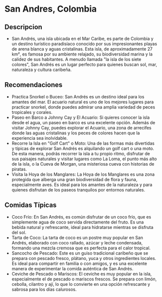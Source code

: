 # San Andres, Colombia

## Descripcion 
- San Andrés, una isla ubicada en el Mar Caribe, es parte de Colombia y un destino turístico paradisíaco conocido por sus impresionantes playas de arena blanca y aguas cristalinas. Esta isla, de aproximadamente 27 km², es famosa por su ambiente relajado, su biodiversidad marina y la calidez de sus habitantes. A menudo llamada "la isla de los siete colores", San Andrés es un lugar perfecto para quienes buscan sol, mar, naturaleza y cultura caribeña.

## Recomendaciones
- Practica Snorkel o Buceo: San Andrés es un destino ideal para los amantes del mar. El acuario natural es uno de los mejores lugares para practicar snorkel, donde puedes admirar una amplia variedad de peces tropicales y corales.
- Paseo en Barco a Johnny Cay y El Acuario: Si quieres conocer la isla desde el agua, un paseo en barco es una excelente opción. Además de visitar Johnny Cay, puedes explorar el Acuario, una zona de arrecifes donde las aguas cristalinas y los peces de colores hacen que la experiencia sea inolvidable.
- Recorre la Isla en "Golf Cart" o Moto: Una de las formas más divertidas y típicas de explorar San Andrés es alquilando un golf cart o una moto. De esta manera, podrás recorrer la isla a tu propio ritmo, disfrutar de sus paisajes naturales y visitar lugares como La Loma, el punto más alto de la isla, o la Cueva de Morgan, una misteriosa cueva con historias de piratas.
- Visita la Hoya de los Manglares: La Hoya de los Manglares es una zona protegida que alberga una gran biodiversidad de flora y fauna, especialmente aves. Es ideal para los amantes de la naturaleza y para quienes disfrutan de los paseos tranquilos por entornos naturales.

## Comidas Típicas
- Coco Frío: En San Andrés, es común disfrutar de un coco frío, que es simplemente agua de coco servida directamente del fruto. Es una bebida natural y refrescante, ideal para hidratarse mientras se disfruta del sol.
- Tarta de Coco: La tarta de coco es un postre muy popular en San Andrés, elaborado con coco rallado, azúcar y leche condensada, formando una mezcla cremosa que es perfecta para el calor tropical.
- Sancocho de Pescado: Este es un guiso tradicional caribeño que se prepara con pescado fresco, plátano, yuca y otros ingredientes locales. Es ideal para compartir en familia o con amigos, y es una excelente manera de experimentar la comida auténtica de San Andrés.
- Ceviche de Pescado o Mariscos: El ceviche es muy popular en la isla, especialmente el de pescado o mariscos frescos. Se prepara con limón, cebolla, cilantro y ají, lo que lo convierte en una opción refrescante y sabrosa para los días calurosos.